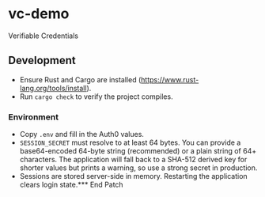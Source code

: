 # vc-demo
Verifiable Credentials

## Development

- Ensure Rust and Cargo are installed (https://www.rust-lang.org/tools/install).
- Run `cargo check` to verify the project compiles.

### Environment

- Copy `.env` and fill in the Auth0 values.
- `SESSION_SECRET` must resolve to at least 64 bytes. You can provide a base64-encoded 64-byte string (recommended) or a plain string of 64+ characters. The application will fall back to a SHA-512 derived key for shorter values but prints a warning, so use a strong secret in production.
- Sessions are stored server-side in memory. Restarting the application clears login state.*** End Patch

